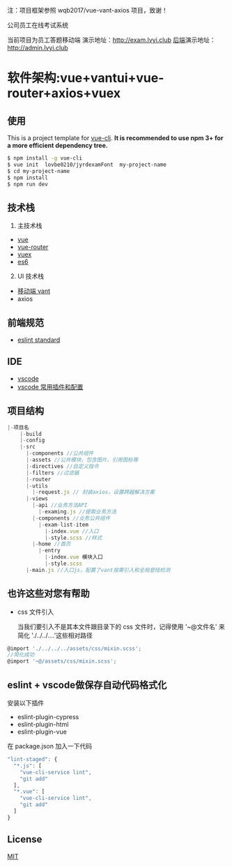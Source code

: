 注：项目框架参照 wqb2017/vue-vant-axios 项目，致谢！

公司员工在线考试系统

当前项目为员工答题移动端 演示地址：http://exam.lvyi.club  [后端](https://github.com/lovbe0210/jyrdexam)演示地址：http://admin.lvyi.club

# 软件架构:vue+vantui+vue-router+axios+vuex

## 使用

This is a project template for [vue-cli](https://github.com/vuejs/vue-cli). **It is recommended to use npm 3+ for a more efficient dependency tree.**

```bash
$ npm install -g vue-cli
$ vue init  lovbe0210/jyrdexamFont  my-project-name
$ cd my-project-name
$ npm install
$ npm run dev
```

## 技术栈

1. 主技术栈

* [vue](https://github.com/vuejs/vue)
* [vue-router](https://github.com/vuejs/vue-router)
* [vuex](https://github.com/vuejs/vuex)
* [es6](https://github.com/bevacqua/es6)

2. UI 技术栈
* [移动端 vant](https://github.com/youzan/vant)
* axios

## 前端规范

* [eslint standard](https://github.com/standard/standard/blob/master/docs/RULES-zhcn.md)

## IDE

* [vscode](https://code.visualstudio.com/Download)
* [vscode 常用插件和配置](https://github.com/wqb2017/vscode-plugins)

## 项目结构

```js
|-项目名
    |-build
    |-config
    |-src
      |-components //公共组件
      |-assets //公共模块，包含图片、引用图标等
      |-directives //自定义指令
      |-filters //过滤器
      |-router  
      |-utils 
        |-request.js // 封装axios，设置跨越解决方案
      |-views
        |-api //业务方法API
          |-examing.js //提取业务方法
        |-components //业务公共组件
          |-exam-list-item
            |-index.vue //入口
            |-style.scss //样式
        |-home //首页
          |-entry
            |-index.vue 模块入口
            |-style.scss
      |-main.js //入口js，配置了vant按需引入和全局登陆检测
```


## 也许这些对您有帮助

* css 文件引入

  当我们要引入不是其本文件跟目录下的 css 文件时，记得使用 '~@文件名' 来简化 './../../....'这些相对路径

```js
@import './../../../assets/css/mixin.scss';
//简化成功
@import '~@/assets/css/mixin.scss';
```

## eslint + vscode做保存自动代码格式化

安装以下插件

* eslint-plugin-cypress
* eslint-plugin-html
* eslint-plugin-vue

在 package.json 加入一下代码

```js
"lint-staged": {
  "*.js": [
    "vue-cli-service lint",
    "git add"
  ],
  "*.vue": [
    "vue-cli-service lint",
    "git add"
  ]
}
```


## License

[MIT](https://opensource.org/licenses/MIT)
